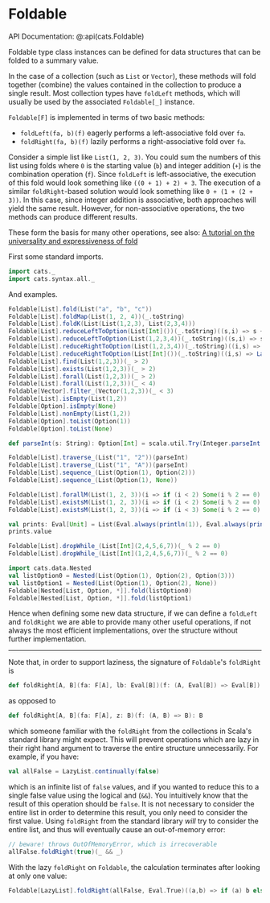 # Foldable

API Documentation: @:api(cats.Foldable)

Foldable type class instances can be defined for data structures that can be 
folded to a summary value.

In the case of a collection (such as `List` or `Vector`), these methods will fold
together (combine) the values contained in the collection to produce a single 
result. Most collection types have `foldLeft` methods, which will usually be 
used by the associated `Foldable[_]` instance.

`Foldable[F]` is implemented in terms of two basic methods:

 - `foldLeft(fa, b)(f)` eagerly performs a left-associative fold over `fa`.
 - `foldRight(fa, b)(f)` lazily performs a right-associative fold over `fa`.

Consider a simple list like `List(1, 2, 3)`. You could sum the numbers of this list using folds
where `0` is the starting value (`b`) and integer addition (`+`) is the combination operation
(`f`). Since `foldLeft` is left-associative, the execution of this fold would look something like
`((0 + 1) + 2) + 3`. The execution of a similar `foldRight`-based solution would look something
like `0 + (1 + (2 + 3))`. In this case, since integer addition is associative, both approaches will
yield the same result. However, for non-associative operations, the two methods can produce
different results.
 
These form the basis for many other operations, see also: 
[A tutorial on the universality and expressiveness of fold](http://www.cs.nott.ac.uk/~gmh/fold.pdf)

First some standard imports.

```scala mdoc:silent
import cats._
import cats.syntax.all._
```

And examples.

```scala mdoc
Foldable[List].fold(List("a", "b", "c"))
Foldable[List].foldMap(List(1, 2, 4))(_.toString)
Foldable[List].foldK(List(List(1,2,3), List(2,3,4)))
Foldable[List].reduceLeftToOption(List[Int]())(_.toString)((s,i) => s + i)
Foldable[List].reduceLeftToOption(List(1,2,3,4))(_.toString)((s,i) => s + i)
Foldable[List].reduceRightToOption(List(1,2,3,4))(_.toString)((i,s) => Later(s.value + i)).value
Foldable[List].reduceRightToOption(List[Int]())(_.toString)((i,s) => Later(s.value + i)).value
Foldable[List].find(List(1,2,3))(_ > 2)
Foldable[List].exists(List(1,2,3))(_ > 2)
Foldable[List].forall(List(1,2,3))(_ > 2)
Foldable[List].forall(List(1,2,3))(_ < 4)
Foldable[Vector].filter_(Vector(1,2,3))(_ < 3)
Foldable[List].isEmpty(List(1,2))
Foldable[Option].isEmpty(None)
Foldable[List].nonEmpty(List(1,2))
Foldable[Option].toList(Option(1))
Foldable[Option].toList(None)

def parseInt(s: String): Option[Int] = scala.util.Try(Integer.parseInt(s)).toOption

Foldable[List].traverse_(List("1", "2"))(parseInt)
Foldable[List].traverse_(List("1", "A"))(parseInt)
Foldable[List].sequence_(List(Option(1), Option(2)))
Foldable[List].sequence_(List(Option(1), None))

Foldable[List].forallM(List(1, 2, 3))(i => if (i < 2) Some(i % 2 == 0) else None)
Foldable[List].existsM(List(1, 2, 3))(i => if (i < 2) Some(i % 2 == 0) else None)
Foldable[List].existsM(List(1, 2, 3))(i => if (i < 3) Some(i % 2 == 0) else None)

val prints: Eval[Unit] = List(Eval.always(println(1)), Eval.always(println(2))).sequence_
prints.value

Foldable[List].dropWhile_(List[Int](2,4,5,6,7))(_ % 2 == 0)
Foldable[List].dropWhile_(List[Int](1,2,4,5,6,7))(_ % 2 == 0)

import cats.data.Nested
val listOption0 = Nested(List(Option(1), Option(2), Option(3)))
val listOption1 = Nested(List(Option(1), Option(2), None))
Foldable[Nested[List, Option, *]].fold(listOption0)
Foldable[Nested[List, Option, *]].fold(listOption1)
```

Hence when defining some new data structure, if we can define a `foldLeft` and
`foldRight` we are able to provide many other useful operations, if not always
 the most efficient implementations, over the structure without further 
 implementation.
 
-------------------------------------------------------------------------------
 
Note that, in order to support laziness, the signature of `Foldable`'s 
`foldRight` is 

```scala
def foldRight[A, B](fa: F[A], lb: Eval[B])(f: (A, Eval[B]) => Eval[B]): Eval[B]
```

as opposed to
 
```scala
def foldRight[A, B](fa: F[A], z: B)(f: (A, B) => B): B
```
 
which someone familiar with the `foldRight` from the collections in
Scala's standard library might expect. This will prevent operations
which are lazy in their right hand argument to traverse the entire
structure unnecessarily. For example, if you have:

```scala mdoc
val allFalse = LazyList.continually(false)
```

which is an infinite list of `false` values, and if you wanted to
reduce this to a single false value using the logical and (`&&`). You
intuitively know that the result of this operation should be
`false`. It is not necessary to consider the entire list in order to
determine this result, you only need to consider the first
value. Using `foldRight` from the standard library *will* try to
consider the entire list, and thus will eventually cause an out-of-memory error:

```scala
// beware! throws OutOfMemoryError, which is irrecoverable
allFalse.foldRight(true)(_ && _)
```

With the lazy `foldRight` on `Foldable`, the calculation terminates
after looking at only one value:

```scala mdoc
Foldable[LazyList].foldRight(allFalse, Eval.True)((a,b) => if (a) b else Eval.False).value
```
